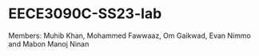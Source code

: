 # EECE3090C-SS23-lab
Members: Muhib Khan, Mohammed Fawwaaz, Om Gaikwad, Evan Nimmo and Mabon Manoj Ninan
